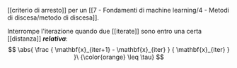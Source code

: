[[criterio di arresto]] per un [[7 - Fondamenti di machine learning/4 - Metodi di discesa/metodo di discesa]].

Interrompe l'iterazione quando due [[iterate]] sono entro una certa [[distanza]] ***relativa***:
$$
\abs{
	\frac
	{ \mathbf{x}_{iter+1} - \mathbf{x}_{iter} }
	{ \mathbf{x}_{iter} }
}\ {\color{orange} \leq \tau}
$$
